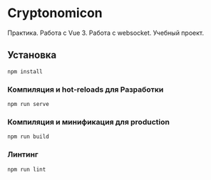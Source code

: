 # Cryptonomicon

Практика. Работа с Vue 3. Работа с websocket. Учебный проект.

## Установка
```
npm install
```

### Компиляция и hot-reloads для Разработки
```
npm run serve
```

### Компиляция и минификация для production
```
npm run build
```

### Линтинг
```
npm run lint
```
